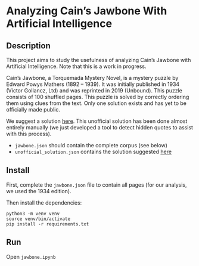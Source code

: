 # Analyzing Cain’s Jawbone With Artificial Intelligence

## Description

This project aims to study the usefulness of analyzing Cain’s Jawbone with Artificial Intelligence. Note that this is a work in progress. 

Cain’s Jawbone, a Torquemada Mystery Novel, is a mystery puzzle by Edward Powys Mathers (1892 – 1939). It was initially published in 1934 (Victor Gollancz, Ltd) and was reprinted in 2019 (Unbound).
This puzzle consists of 100 shuffled pages. This puzzle is solved by correctly ordering them using clues from the text. Only one solution exists and has yet to be officially made public.

We suggest a solution [here](https://glthr.com/cj/). This unofficial solution has been done almost entirely manually (we just developed a tool to detect hidden quotes to assist with this process).

- `jawbone.json` should contain the complete corpus (see below)
- `unofficial_solution.json` contains the solution suggested [here](https://glthr.com/cj/)

## Install

First, complete the `jawbone.json` file to contain all pages (for our analysis, we used the 1934 edition).

Then install the dependencies:

```
python3 -m venv venv
source venv/bin/activate 
pip install -r requirements.txt
```

## Run

Open `jawbone.ipynb`
